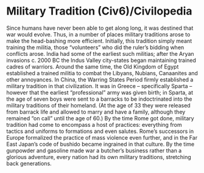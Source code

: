 # Military Tradition (Civ6)/Civilopedia

Since humans have never been able to get along long, it was destined that war would evolve. Thus, in a number of places military traditions arose to make the head-bashing more efficient. Initially, this tradition simply meant training the militia, those “volunteers” who did the ruler’s bidding when conflicts arose. India had some of the earliest such militias; after the Aryan invasions c. 2000 BC the Indus Valley city-states began maintaining trained cadres of warriors. Around the same time, the Old Kingdom of Egypt established a trained militia to combat the Libyans, Nubians, Canaanites and other annoyances. In China, the Warring States Period firmly established a military tradition in that civilization.
It was in Greece – specifically Sparta – however that the earliest “professional” army was given birth; in Sparta, at the age of seven boys were sent to a barracks to be indoctrinated into the military traditions of their homeland. (At the age of 33 they were released from barrack life and allowed to marry and have a family, although they remained “on call” until the age of 60.) By the time Rome got done, military tradition had come to encompass a host of practices: everything from tactics and uniforms to formations and even salutes. Rome’s successors in Europe formalized the practice of mass violence even further, and in the Far East Japan’s code of bushido became ingrained in that culture. By the time gunpowder and gasoline made war a butcher’s business rather than a glorious adventure, every nation had its own military traditions, stretching back generations.